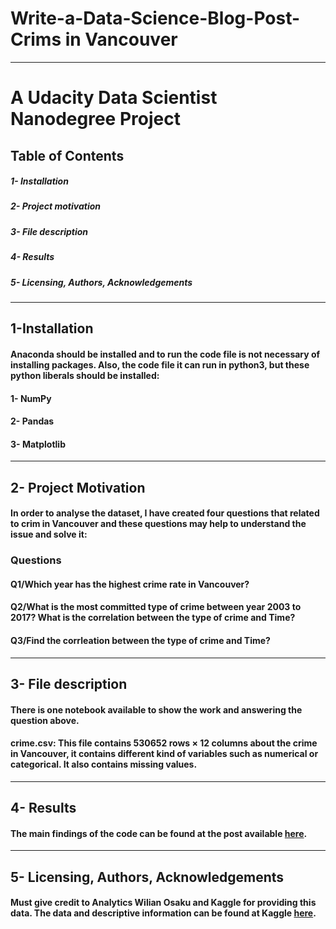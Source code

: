 # Write-a-Data-Science-Blog-Post-Crims in Vancouver
______________________________________________________________________________________

# A Udacity Data Scientist Nanodegree Project
## Table of Contents
##### 1-	Installation
##### 2-	Project motivation
##### 3-	File description
##### 4-	Results
##### 5-	Licensing, Authors, Acknowledgements 

___________________________________________________________________________________________________________________________________________


## 1-Installation
#### Anaconda should be installed and to run the code file is not necessary of installing packages. Also, the code file it can run in python3, but these python liberals should be installed:
#### 1-	NumPy 
#### 2-	Pandas 
#### 3-	Matplotlib

___________________________________________________________________________________________________________________________________________


## 2-	Project Motivation
#### In order to analyse the dataset, I have created four questions that related to crim in Vancouver and these questions may help to understand the issue and solve it:

###  __Questions__                 
#### __Q1/Which year has the highest crime rate in Vancouver?__
 #### __Q2/What is the most committed type of crime between year 2003 to 2017? What is the correlation between the type of crime and Time?__ 
#### __Q3/Find the corrleation between the type of crime and Time?__
___________________________________________________________________________________________________________________________________________


## 3-	File description
#### There is one notebook available to show the work and answering the question above.
#### crime.csv: This file contains 530652 rows × 12 columns about the crime in Vancouver, it contains different kind of variables such as numerical or categorical. It also contains missing values.

________________________________________________________________________________________________________________________________________

## 4- Results

#### The main findings of the code can be found at the post available [here](https://github.com/Abdol9900/Write-a-Data-Science-Blog-Post-in-crime-in-Vancouver/blob/master/crime_in_Vancouver.ipynb).

___________________________________________________________________________________________________________________________________________

## 5-	Licensing, Authors, Acknowledgements 

#### Must give credit to Analytics Wilian Osaku and Kaggle for providing this data. The data and descriptive information can be found at Kaggle [here](https://www.kaggle.com/wosaku/crime-in-vancouver).
